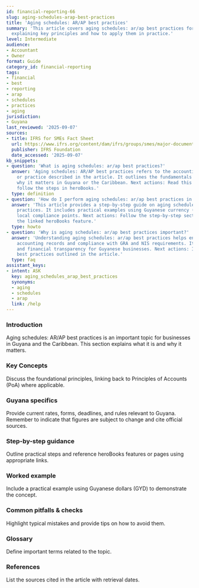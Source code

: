 ```yaml
---
id: financial-reporting-66
slug: aging-schedules-arap-best-practices
title: 'Aging schedules: AR/AP best practices'
summary: 'This article covers aging schedules: ar/ap best practices for Guyanese businesses,
  explaining key principles and how to apply them in practice.'
level: Intermediate
audience:
- Accountant
- Owner
format: Guide
category_id: financial-reporting
tags:
- financial
- best
- reporting
- arap
- schedules
- practices
- aging
jurisdiction:
- Guyana
last_reviewed: '2025-09-07'
sources:
- title: IFRS for SMEs Fact Sheet
  url: https://www.ifrs.org/content/dam/ifrs/groups/smes/major-documents/sme-fact-sheet-dec-16.pdf
  publisher: IFRS Foundation
  date_accessed: '2025-09-07'
kb_snippets:
- question: 'What is aging schedules: ar/ap best practices?'
  answer: 'Aging schedules: AR/AP best practices refers to the accounting concept
    or practice described in the article. It outlines the fundamentals and explains
    why it matters in Guyana or the Caribbean. Next actions: Read this article and
    follow the steps in heroBooks.'
  type: definition
- question: 'How do I perform aging schedules: ar/ap best practices in heroBooks?'
  answer: 'This article provides a step-by-step guide on aging schedules: ar/ap best
    practices. It includes practical examples using Guyanese currency (GYD) and highlights
    local compliance points. Next actions: Follow the step-by-step section and use
    the linked heroBooks feature.'
  type: howto
- question: 'Why is aging schedules: ar/ap best practices important?'
  answer: 'Understanding aging schedules: ar/ap best practices helps ensure accurate
    accounting records and compliance with GRA and NIS requirements. It improves decision-making
    and financial transparency for Guyanese businesses. Next actions: Implement the
    best practices outlined in the article.'
  type: faq
assistant_keys:
- intent: ASK
  key: aging_schedules_arap_best_practices
  synonyms:
  - aging
  - schedules
  - arap
  link: /help
---
```


### Introduction
Aging schedules: AR/AP best practices is an important topic for businesses in Guyana and the Caribbean. This section explains what it is and why it matters.

### Key Concepts
Discuss the foundational principles, linking back to Principles of Accounts (PoA) where applicable.

### Guyana specifics
Provide current rates, forms, deadlines, and rules relevant to Guyana. Remember to indicate that figures are subject to change and cite official sources.

### Step-by-step guidance
Outline practical steps and reference heroBooks features or pages using appropriate links.

### Worked example
Include a practical example using Guyanese dollars (GYD) to demonstrate the concept.

### Common pitfalls & checks
Highlight typical mistakes and provide tips on how to avoid them.

### Glossary
Define important terms related to the topic.

### References
List the sources cited in the article with retrieval dates.